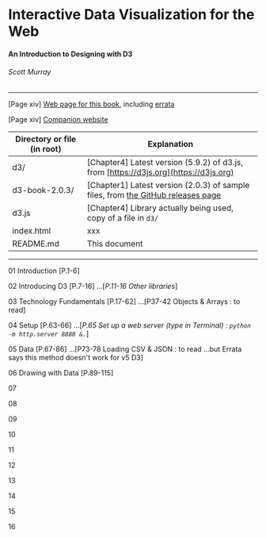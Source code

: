# Interactive Data Visualization for the Web
#### An Introduction to Designing with D3
###### Scott Murray

---

[Page xiv] [Web page for this book](http://shop.oreilly.com/product/0636920037316.do), including [errata](https://www.oreilly.com/catalog/errata.csp?isbn=0636920037316)

[Page xiv] [Companion website](https://alignedleft.com/work/d3-book-2e)


| Directory or file (in root) | Explanation |
| --- | --- |
| d3/ | [Chapter4] Latest version (5.9.2) of d3.js, from [https://d3js.org](https://d3js.org) |
|d3-book-2.0.3/ | [Chapter1] Latest version (2.0.3) of sample files, from [the GitHub releases page](https://github.com/alignedleft/d3-book/releases) |
|d3.js | [Chapter4] Library actually being used, copy of a file in `d3/` |
| index.html | xxx |
| README.md | This document |

---

01 Introduction [P.1-6]

02 Introducing D3 [P.7-16] ...[*P.11-16 Other libraries*]

03 Technology Fundamentals [P.17-62] ...[P37-42 Objects & Arrays : to read]

04 Setup [P.63-66] ...[*P.65 Set up a web server (type in Terminal) : `python -m http.server 8888 &.`*]

05 Data [P.67-86] ...[P73-78 Loading CSV & JSON : to read ...but Errata says this method doesn't work for v5 D3]

06 Drawing with Data [P.89-115]

07

08

09

10

11

12

13

14

15

16